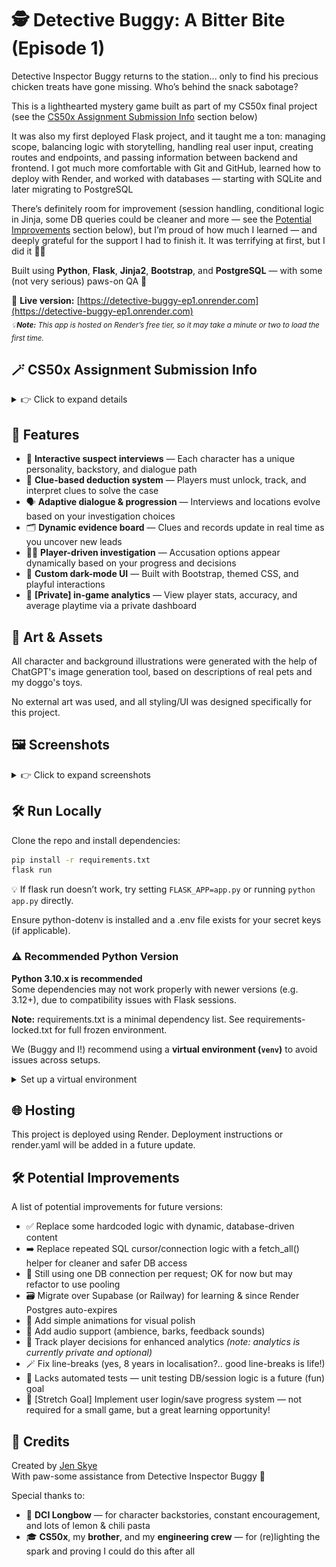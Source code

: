 # 🕵️ Detective Buggy: A Bitter Bite (Episode 1)

Detective Inspector Buggy returns to the station... only to find his precious chicken treats have gone missing. Who’s behind the snack sabotage?

This is a lighthearted mystery game built as part of my CS50x final project (see the [CS50x Assignment Submission Info](#-cs50x-assignment-submission-info) section below)

It was also my first deployed Flask project, and it taught me a ton: managing scope, balancing logic with storytelling, handling real user input, creating routes and endpoints, and passing information between backend and frontend. I got much more comfortable with Git and GitHub, learned how to deploy with Render, and worked with databases — starting with SQLite and later migrating to PostgreSQL

There’s definitely room for improvement (session handling, conditional logic in Jinja, some DB queries could be cleaner and more — see the [Potential Improvements](#%EF%B8%8F-potential-improvements) section below), but I’m proud of how much I learned — and deeply grateful for the support I had to finish it. It was terrifying at first, but I did it 🧠✨

Built using **Python**, **Flask**, **Jinja2**, **Bootstrap**, and **PostgreSQL** — with some (not very serious) paws-on QA 🐶

🔗 **Live version:** [https://detective-buggy-ep1.onrender.com](https://detective-buggy-ep1.onrender.com)
<br><sub><em>💡**Note:** This app is hosted on Render’s free tier, so it may take a minute or two to load the first time.</em></sub>

## 🪄 CS50x Assignment Submission Info

<details>
<summary>👉 Click to expand details</summary>

### 📝 Submission Details

- 👤 **Author Info:** Available at the in-app route [`/cs50-info`](https://detective-buggy-ep1.onrender.com/cs50-info)
- 🎥 **Video Demo:** [CS50x Final Project Walkthrough](https://youtu.be/pxXjlVCa3zw)

### 🧪 Tech Stack

This project is built with a Flask-based backend and uses server-side rendering to deliver a dynamic, story-driven experience. It relies on session-based logic and a database of clues, suspects, and player decisions.

- **Flask:** Web framework used to manage routes, templates, and sessions
- **Jinja2:** Templating engine for dynamic HTML rendering
- **PostgreSQL:** Backend database for storing suspects, dialogue, evidence, and player analytics
- **Bootstrap 5:** CSS framework used for responsive layout and UI components
- **Custom CSS:** Themed design built with dark mode, custom fonts, and animation-friendly layout
- **Render:** Hosting provider used for both app and PostgreSQL deployment, with auto-updates on GitHub pushes

### 📁 Project File Structure

```bash
.
├── app.py                     # Main Flask app with all route logic and game state
├── templates/                 # Jinja2 HTML templates
│   ├── layout.html            # Shared layout
│   ├── *.html                 # All views (crime scene, interviews, etc.)
├── static/                    # Static assets
│   ├── img/                   # Images (evidence, suspects, UI)
│   ├── styles.css             # Custom theme & responsive styling
│   └── js/scripts.js          # JS for pop-ups and interactivity
├── schema.sql                 # PostgreSQL schema (suspects, evidence, dialogues, etc.)
├── requirements.txt           # Dependencies list
├── .env.example               # Environment variable placeholders
└── README.md                  # Project documentation
```

## 🔍 Internal Tools

This project also features a private `/analytics` dashboard (protected by HTTP Basic Auth), used to view:
- Number of total playthroughs
- Average playtime
- Percentage of correct accusations

This was not required for CS50x but was added as a personal learning extension (and because I'm nosey).

## 🤖 AI Assistance
Parts of this project were influenced or assisted by AI (ChatGPT), particularly for Flask routing logic, debugging help, and code structure advice — as well as for all artwork. I also used it extensively during the migration from SQLite to PostgreSQL. Final implementation, logic, and design decisions are my own.

</details>

## 🚀 Features
- 🎤 **Interactive suspect interviews** — Each character has a unique personality, backstory, and dialogue path
- 🧠 **Clue-based deduction system** — Players must unlock, track, and interpret clues to solve the case
- 🗣️ **Adaptive dialogue & progression** — Interviews and locations evolve based on your investigation choices
- 🗂️ **Dynamic evidence board** — Clues and records update in real time as you uncover new leads
- 🕵️‍♀️ **Player-driven investigation** — Accusation options appear dynamically based on your progress and decisions
- 🎨 **Custom dark-mode UI** — Built with Bootstrap, themed CSS, and playful interactions
- 🧾 **[Private] in-game analytics** — View player stats, accuracy, and average playtime via a private dashboard

## 🎨 Art & Assets

All character and background illustrations were generated with the help of ChatGPT's image generation tool, based on descriptions of real pets and my doggo's toys.

No external art was used, and all styling/UI was designed specifically for this project.

## 🖼️ Screenshots

<details>
<summary>👉 Click to expand screenshots</summary>

### Title Screen
<img src="screenshots/title-screen.png" width="800"/>

### Suspect Board
<img src="screenshots/suspect-board.png" width="800"/>

### Briefing Screen
<img src="screenshots/briefing-screen.png" width="800"/>

</details>

## 🛠️ Run Locally

Clone the repo and install dependencies:

```bash
pip install -r requirements.txt
flask run
```

💡 If flask run doesn’t work, try setting ```FLASK_APP=app.py``` or running ```python app.py``` directly.

Ensure python-dotenv is installed and a .env file exists for your secret keys (if applicable).

### ⚠️ Recommended Python Version

**Python 3.10.x is recommended**  
Some dependencies may not work properly with newer versions (e.g. 3.12+), due to compatibility issues with Flask sessions.

**Note:** requirements.txt is a minimal dependency list. See requirements-locked.txt for full frozen environment.

We (Buggy and I!) recommend using a **virtual environment (`venv`)** to avoid issues across setups.

<details>
<summary>Set up a virtual environment</summary>

```bash
# Make sure Python 3.10 is installed
python3.10 -m venv venv

# Activate it:
source venv/bin/activate       # macOS / Linux
venv\Scripts\activate          # Windows

# Install dependencies
pip install -r requirements.txt
```
</details>

## 🌐 Hosting
This project is deployed using Render.
Deployment instructions or render.yaml will be added in a future update.

## 🛠️ Potential Improvements
A list of potential improvements for future versions:

- ✅ Replace some hardcoded logic with dynamic, database-driven content
- ➡️ Replace repeated SQL cursor/connection logic with a fetch_all() helper for cleaner and safer DB access
- 🐣 Still using one DB connection per request; OK for now but may refactor to use pooling
- 🗃️ Migrate over Supabase (or Railway) for learning & since Render Postgres auto-expires
- 🎨 Add simple animations for visual polish
- 🎵 Add audio support (ambience, barks, feedback sounds)
- 👣 Track player decisions for enhanced analytics *(note: analytics is currently private and optional)*
- 🪄 Fix line-breaks (yes, 8 years in localisation?.. good line-breaks is life!)
- 🧪 Lacks automated tests — unit testing DB/session logic is a future (fun) goal
- 💾 [Stretch Goal] Implement user login/save progress system — not required for a small game, but a great learning opportunity!

## 👤 Credits

Created by [Jen Skye](https://github.com/skyejen)  
With paw-some assistance from Detective Inspector Buggy 🐶

Special thanks to:
- 🏹 **DCI Longbow** — for character backstories, constant encouragement, and lots of lemon & chili pasta
- 🎓 **CS50x**, my **brother**, and my **engineering crew** — for (re)lighting the spark and proving I could do this after all
